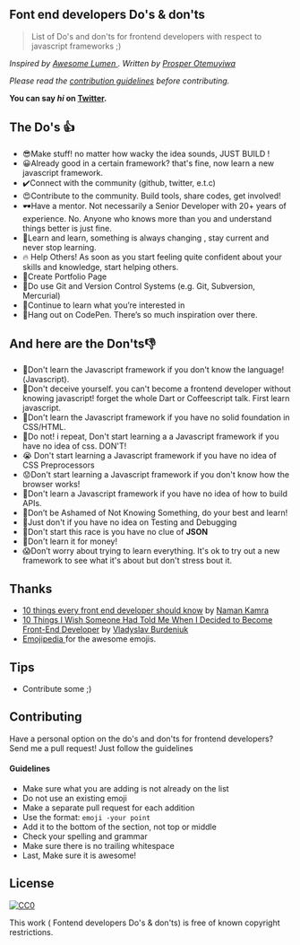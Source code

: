 
## Font end developers Do's & don'ts
>List of  Do's and don'ts for frontend developers with respect to javascript frameworks ;) 

_Inspired by  [Awesome Lumen ](https://github.com/unicodeveloper/awesome-lumen). Written  by  [Prosper Otemuyiwa](https://github.com/unicodeveloper)_

 _Please read the  [contribution guidelines](https://github.com/just1and0/Font-End-developers-Dos-and-donts#guidelines)  before contributing._

**You can say  _hi_  on  [Twitter](https://twitter.com/just1and0).**


## The Do's 👍
- 😎Make stuff! no matter how wacky the idea sounds, JUST BUILD !
- 😀Already good in a certain framework? that's fine, now learn a new javascript framework. 
- ✔️Connect with the community (github, twitter, e.t.c)
- 😍Contribute to the community. Build tools, share codes, get involved!
- 🕶️Have a mentor. Not necessarily a Senior Developer with 20+ years of experience. No. Anyone who knows more than you and understand things better is just fine.
- 🥰Learn and learn, something is always changing , stay current and never stop learning.
- 🔥 Help Others!  As soon as you start feeling quite confident about your skills and knowledge, start helping others.
- 🤩Create Portfolio Page
- 🤗Do use Git and Version Control Systems (e.g. Git, Subversion, Mercurial)
- 🤪Continue to learn what you’re interested in
- 🥂Hang out on CodePen. There’s so much inspiration over there.


## And here are the Don'ts👎
- 💩Don't learn the Javascript framework if you don't know the language!(Javascript).
- 📛Don't deceive yourself. you can't become a frontend developer without knowing javascript! forget the whole Dart or Coffeescript talk. First learn javascript. 
- 🤦Don't learn the Javascript framework if you have no solid foundation in CSS/HTML.
- 🚨Do not! i repeat, Don't start learning a a Javascript framework if you have no idea of css. DON'T!
- 😭 Don't start learning  a Javascript framework if you have no idea of CSS Preprocessors
- 😟Don't start learning a Javascript framework if you don't know how the browser works!
- 🙍Don't learn a Javascript framework if you have no idea of how to build APIs.
- 🙁Don’t be Ashamed of Not Knowing Something, do your best and learn!
- 🥺Just don't if you have no idea on Testing and Debugging
- 🚩Don't start this race is you have no clue of  **JSON**
- 🥴Don't learn it for money! 
- 😱Don’t worry about trying to learn everything. It's ok to try out a new framework to see what it's about but don't stress bout it.



 ## Thanks
- [10 things every front end developer should know](https://medium.com/@namkam5/10-things-every-front-end-developer-should-know-a6cf6877866f) by [Naman Kamra](https://medium.com/@namkam5)
 - [ 10 Things I Wish Someone Had Told Me When I Decided to Become Front-End Developer](https://medium.com/@namkam5/10-things-every-front-end-developer-should-know-a6cf6877866f) by [Vladyslav Burdeniuk](https://codeburst.io/@vbrdnk?source=user_popover )
- [ Emojipedia ]( https://emojipedia.org) for the awesome emojis.
 

## Tips

-   Contribute some ;)

## [](https://github.com/just1and0/Font-End-developers-Dos-and-donts#contributing)Contributing

 Have a personal option on the do's and don'ts for frontend developers? Send me a pull request! Just follow the guidelines

#### [](https://github.com/just1and0/Font-End-developers-Dos-and-donts#guidelines)Guidelines

-   Make sure what you are adding is not already on the list
- Do not use an existing emoji
-   Make a separate pull request for each addition
-   Use the format:  `emoji -your point `
-   Add it to the bottom of the section, not top or middle
-   Check your spelling and grammar
 -   Make sure there is no trailing whitespace
-   Last, Make sure it is awesome!

## License 
[![CC0](https://camo.githubusercontent.com/da896acd40e1f4f275c2da6e1d830b2865803fc8/68747470733a2f2f692e6372656174697665636f6d6d6f6e732e6f72672f702f7a65726f2f312e302f38387833312e706e67)](https://creativecommons.org/publicdomain/zero/1.0/)

This work ( Fontend developers Do's & don'ts) is free of known copyright restrictions.
